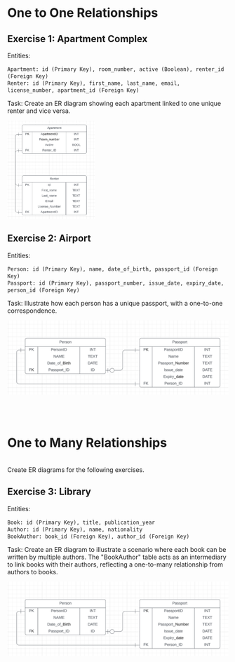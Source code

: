 # One to One Relationships

## Exercise 1: Apartment Complex

Entities:

    Apartment: id (Primary Key), room_number, active (Boolean), renter_id (Foreign Key)
    Renter: id (Primary Key), first_name, last_name, email, license_number, apartment_id (Foreign Key)

Task: Create an ER diagram showing each apartment linked to one unique renter and vice versa.

<img src="./Screenshots/Exercise1.png" alt="Exercise 1" width="200"/>


##


## Exercise 2: Airport

Entities:

    Person: id (Primary Key), name, date_of_birth, passport_id (Foreign Key)
    Passport: id (Primary Key), passport_number, issue_date, expiry_date, person_id (Foreign Key)

Task: Illustrate how each person has a unique passport, with a one-to-one correspondence.

<img src="./Screenshots/Exercise2.png" alt="Exercise 2" width="600"/>

<br>
<br>
<br>
<br>

# One to Many Relationships
<br>
Create ER diagrams for the following exercises.
<br> 

## Exercise 3: Library

Entities:

    Book: id (Primary Key), title, publication_year
    Author: id (Primary Key), name, nationality
    BookAuthor: book_id (Foreign Key), author_id (Foreign Key)

Task: Create an ER diagram to illustrate a scenario where each book can be written by multiple authors. The "BookAuthor" table acts as an intermediary to link books with their authors, reflecting a one-to-many relationship from authors to books.

<img src="./Screenshots/Exercise2.png" alt="Exercise 2" width="600"/>